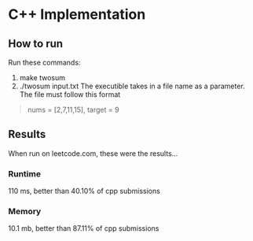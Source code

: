 # C++ Implementation
## How to run
Run these commands:
1. make twosum
2. ./twosum input.txt
The executible takes in a file name as a parameter.
The file must follow this format
>nums = \[2,7,11,15\], target = 9
## Results
When run on leetcode.com, these were the results...
### Runtime
110 ms, better than 40.10% of cpp submissions
### Memory
10.1 mb, better than 87.11% of cpp submissions